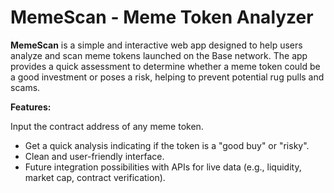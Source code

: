 # MemeScan - Meme Token Analyzer 
<p> <strong>MemeScan</strong> is a simple and interactive web app designed to help users analyze and scan meme tokens launched on the Base network. The app provides a quick assessment to determine whether a meme token could be a good investment or poses a risk, helping to prevent potential rug pulls and scams.</p>

<strong>Features:</strong>

Input the contract address of any meme token.
- Get a quick analysis indicating if the token is a "good buy" or "risky".
- Clean and user-friendly interface.
- Future integration possibilities with APIs for live data (e.g., liquidity, market cap, contract verification).
